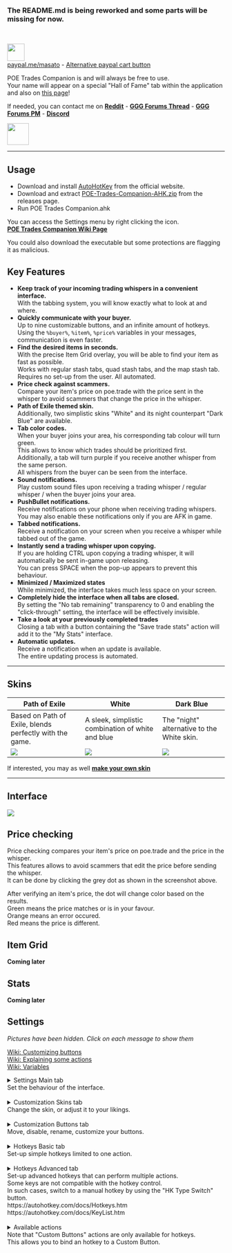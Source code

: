 ### The README.md is being reworked and some parts will be missing for now.  
&nbsp;  

<a href="https://www.paypal.me/masato/"><img src="https://raw.githubusercontent.com/lemasato/POE-Trades-Companion/master/others/Banners/Donate using PayPal.png" height=40></a> <!-- Paypal Banner -->  
[paypal.me/masato](https://www.paypal.me/masato) - [Alternative paypal cart button](https://www.paypal.com/cgi-bin/webscr?cmd=_s-xclick&hosted_button_id=BSWU76BLQBMCU)
    
POE Trades Companion is and will always be free to use.  
Your name will appear on a special "Hall of Fame" tab within the application and also on [this page](https://github.com/lemasato/POE-Trades-Companion/wiki/Support)!  

If needed, you can contact me on **[Reddit](https://www.reddit.com/user/lemasato)** - **[GGG Forums Thread](https://www.pathofexile.com/forum/view-thread/1755148)**  - **[GGG Forums PM](https://www.pathofexile.com/account/view-profile/z0rhawk)** - **[Discord](https://discord.gg/UMxqtfC)**

<a href="https://discord.gg/UMxqtfC"><img src="https://discordapp.com/assets/e4923594e694a21542a489471ecffa50.svg" height=50></a>

***

## Usage
- Download and install [AutoHotKey](https://autohotkey.com/download/) from the official website.  
- Download and extract [POE-Trades-Companion-AHK.zip](https://github.com/lemasato/POE-Trades-Companion/releases) from the releases page.  
- Run POE Trades Companion.ahk  

You can access the Settings menu by right clicking the icon.  
**[POE Trades Companion Wiki Page](https://github.com/lemasato/POE-Trades-Companion/wiki)**  

You could also download the executable but some protections are flagging it as malicious.  

## Key Features  
- **Keep track of your incoming trading whispers in a convenient interface.**  
With the tabbing system, you will know exactly what to look at and where.  
- **Quickly communicate with your buyer.**  
Up to nine customizable buttons, and an infinite amount of hotkeys.  
Using the `%buyer%`, `%item%`, `%price%` variables in your messages, communication is even faster.  
- **Find the desired items in seconds.**  
With the precise Item Grid overlay, you will be able to find your item as fast as possible.  
Works with regular stash tabs, quad stash tabs, and the map stash tab.  
Requires no set-up from the user. All automated.  
- **Price check against scammers.**  
Compare your item's price on poe.trade with the price sent in the whisper to avoid scammers that change the price in the whisper.  
- **Path of Exile themed skin.**  
Additionally, two simplistic skins "White" and its night counterpart "Dark Blue" are available.  
- **Tab color codes.**  
When your buyer joins your area, his corresponding tab colour will turn green.  
This allows to know which trades should be prioritized first.  
Additionally, a tab will turn purple if you receive another whisper from the same person.  
All whispers from the buyer can be seen from the interface.  
- **Sound notifications.**  
Play custom sound files upon receiving a trading whisper / regular whisper / when the buyer joins your area.  
- **PushBullet notifications.**  
Receive notifications on your phone when receiving trading whispers.  
You may also enable these notifications only if you are AFK in game.  
- **Tabbed notifications.**  
Receive a notification on your screen when you receive a whisper while tabbed out of the game.  
- **Instantly send a trading whisper upon copying.**  
If you are holding CTRL upon copying a trading whisper, it will automatically be sent in-game upon releasing.  
You can press SPACE when the pop-up appears to prevent this behaviour.  
- **Minimized / Maximized states**  
While minimized, the interface takes much less space on your screen.  
- **Completely hide the interface when all tabs are closed.**  
By setting the "No tab remaining" transparency to 0 and enabling the "click-through" setting, the interface will be effectively invisible.  
- **Take a look at your previously completed trades**  
Closing a tab with a button containing the "Save trade stats" action will add it to the "My Stats" interface.  
- **Automatic updates.**  
Receive a notification when an update is available.  
The entire updating process is automated.  

***

## Skins

|Path of Exile|White|Dark Blue|  
|---|---|---|  
|Based on Path of Exile, blends perfectly with the game.|A sleek, simplistic combination of white and blue|The "night" alternative to the White skin.|
|![](https://raw.githubusercontent.com/lemasato/POE-Trades-Companion/master/resources/skins/Path%20of%20Exile/Preview.png)|![](https://raw.githubusercontent.com/lemasato/POE-Trades-Companion/master/resources/skins/White/Preview.png)|![](https://raw.githubusercontent.com/lemasato/POE-Trades-Companion/master/resources/skins/Dark%20Blue/Preview.png)

If interested, you may as well **[make your own skin](https://github.com/lemasato/POE-Trades-Companion/wiki/Creating-Your-Skin)**

***

## Interface

<img src="https://raw.githubusercontent.com/lemasato/POE-Trades-Companion/master/others/Help/Trades%20Interface.png">

## Price checking

Price checking compares your item's price on poe.trade and the price in the whisper.  
This features allows to avoid scammers that edit the price before sending the whisper.  
It can be done by clicking the grey dot as shown in the screenshot above.  

After verifying an item's price, the dot will change color based on the results.  
Green means the price matches or is in your favour.  
Orange means an error occured.  
Red means the price is different.  

## Item Grid

**Coming later**
<!--
Finding the desired item is simple with the Item Grid.
Note that this feature is entirely automated and does not require user set-up.

screenshot with item grid, reg tab and map tab
-->  

## Stats

**Coming later**

## Settings 

*Pictures have been hidden. Click on each message to show them*

<a href="https://github.com/lemasato/POE-Trades-Companion/wiki/How-to-use#customizing-buttons">Wiki: Customizing buttons</a>
<br><a href="https://github.com/lemasato/POE-Trades-Companion/wiki/How-to-use#explaining-some-actions
">Wiki: Explaining some actions</a>
<br><a href="https://github.com/lemasato/POE-Trades-Companion/wiki/How-to-use#variables">Wiki: Variables</a>

<details>
    <summary>Settings Main tab
    <br>Set the behaviour of the interface.</summary>
        <img src="https://raw.githubusercontent.com/lemasato/POE-Trades-Companion/master/others/Help/Settings 1-Main.png">
</details>
&nbsp;  
    
<details>
    <summary>Customization Skins tab
    <br>Change the skin, or adjust it to your likings.</summary>
        <img src="https://raw.githubusercontent.com/lemasato/POE-Trades-Companion/master/others/Help/Settings 2-Skins.png">
</details>
&nbsp;  
    
<details>
    <summary>Customization Buttons tab
    <br>Move, disable, rename, customize your buttons.</summary>
        <img src="https://raw.githubusercontent.com/lemasato/POE-Trades-Companion/master/others/Help/Settings 3-Buttons.png">
</details>
&nbsp;  
    
<details>
    <summary>Hotkeys Basic tab
    <br>Set-up simple hotkeys limited to one action.</summary>
        <img src="https://raw.githubusercontent.com/lemasato/POE-Trades-Companion/master/others/Help/Settings 4-Basic.png">
</details>
&nbsp;  

<details>
    <summary>Hotkeys Advanced tab
    <br>Set-up advanced hotkeys that can perform multiple actions.
    <br>Some keys are not compatible with the hotkey control.
    <br>In such cases, switch to a manual hotkey by using the "HK Type Switch" button.
    <br>https://autohotkey.com/docs/Hotkeys.htm
    <br>https://autohotkey.com/docs/KeyList.htm</summary>
        <img src="https://raw.githubusercontent.com/lemasato/POE-Trades-Companion/master/others/Help/Settings 5-Advanced.png">
</details>
&nbsp;  
    
<details>
    <summary>Available actions
    <br>Note that "Custom Buttons" actions are only available for hotkeys.
    <br>This allows you to bind an hotkey to a Custom Button.</summary>
        <img src="https://raw.githubusercontent.com/lemasato/POE-Trades-Companion/master/others/Help/Settings 6-Actions List.png">
</details>
